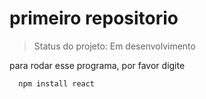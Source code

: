 # primeiro repositorio

>Status do projeto: Em desenvolvimento

para rodar esse programa, por favor digite

```
  npm install react
```
